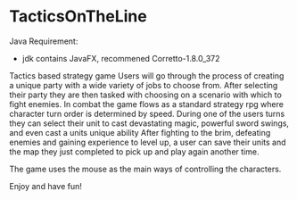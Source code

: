# TacticsOnTheLine

Java Requirement:
- jdk contains JavaFX, recommened Corretto-1.8.0_372

Tactics based strategy game
Users will go through the process of creating a unique party with a wide variety of jobs to choose from.
After selecting their party they are then tasked with choosing on a scenario with which to fight enemies.
In combat the game flows as a standard strategy rpg where character turn order is determined by speed.
During one of the users turns they can select their unit to cast devastating magic, powerful sword swings, and even cast a units unique ability
After fighting to the brim, defeating enemies and gaining experience to level up, a user can save their units and the map they just completed to pick up and play again another time.

The game uses the mouse as the main ways of controlling the characters.

Enjoy and have fun!
